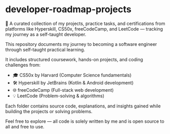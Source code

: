 # developer-roadmap-projects
🧠 A curated collection of my projects, practice tasks, and certifications from platforms like Hyperskill, CS50x, freeCodeCamp, and LeetCode — tracking my journey as a self-taught developer.

This repository documents my journey to becoming a software engineer through self-taught practical learning.

It includes structured coursework, hands-on projects, and coding challenges from:
- 🎓 CS50x by Harvard (Computer Science fundamentals)
- 🛠 Hyperskill by JetBrains (Kotlin & Android development)
- 🌐 freeCodeCamp (Full-stack web development)
- 💡 LeetCode (Problem-solving & algorithms)

Each folder contains source code, explanations, and insights gained while building the projects or solving problems.

Feel free to explore — all code is solely written by me and is open source to all and free to use.

